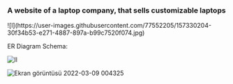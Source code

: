 <h3> A website of a laptop company, that sells customizable laptops </h3>
![l](https://user-images.githubusercontent.com/77552205/157330204-30f34b53-e271-4887-897a-b99c7520f074.jpg)

ER Diagram Schema:


![ll](https://user-images.githubusercontent.com/77552205/157330309-ea91f26e-f836-4d53-8384-797f80490db7.jpg)



![Ekran görüntüsü 2022-03-09 004325](https://user-images.githubusercontent.com/77552205/157330390-246a82dc-3435-4e68-a648-53ced4e8ce01.jpg)

